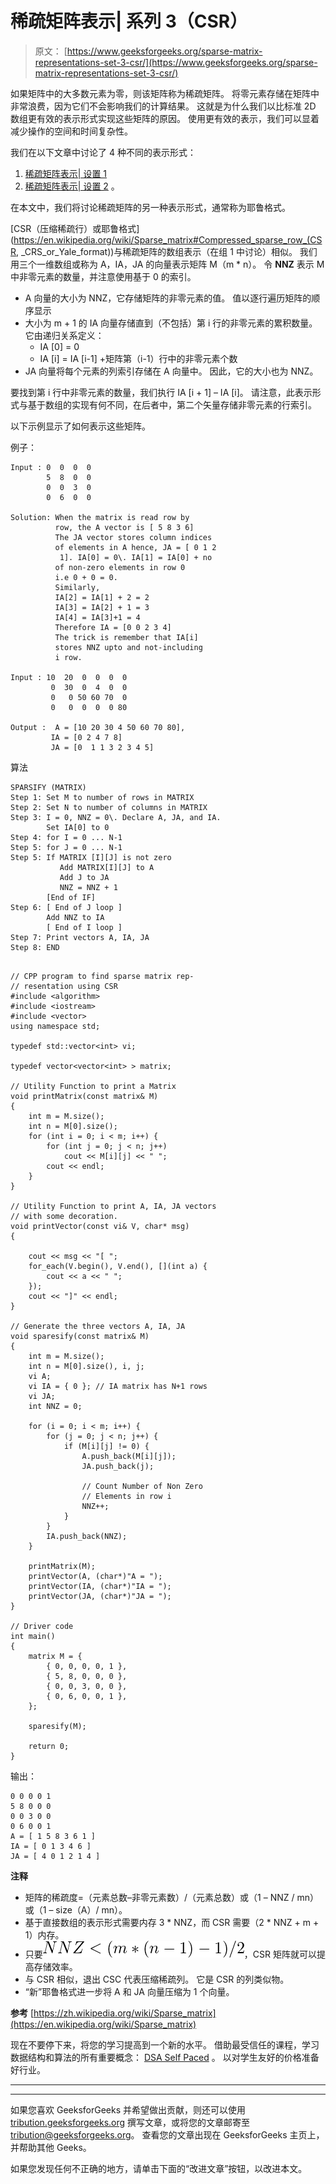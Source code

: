 # 稀疏矩阵表示| 系列 3（CSR）

> 原文： [https://www.geeksforgeeks.org/sparse-matrix-representations-set-3-csr/](https://www.geeksforgeeks.org/sparse-matrix-representations-set-3-csr/)

如果矩阵中的大多数元素为零，则该矩阵称为稀疏矩阵。 将零元素存储在矩阵中非常浪费，因为它们不会影响我们的计算结果。 这就是为什么我们以比标准 2D 数组更有效的表示形式实现这些矩阵的原因。 使用更有效的表示，我们可以显着减少操作的空间和时间复杂性。

我们在以下文章中讨论了 4 种不同的表示形式：

1.  [稀疏矩阵表示| 设置 1](https://www.geeksforgeeks.org/sparse-matrix-representation/)
2.  [稀疏矩阵表示| 设置 2](https://www.geeksforgeeks.org/sparse-matrix-representations-using-list-lists-dictionary-keys/) 。

在本文中，我们将讨论稀疏矩阵的另一种表示形式，通常称为耶鲁格式。

[CSR（压缩稀疏行）或耶鲁格式](https://en.wikipedia.org/wiki/Sparse_matrix#Compressed_sparse_row_(CSR, _CRS_or_Yale_format))与稀疏矩阵的数组表示（在组 1 中讨论）相似。 我们用三个一维数组或称为 A，IA，JA 的向量表示矩阵 M（m * n）。 令 **NNZ** 表示 M 中非零元素的数量，并注意使用基于 0 的索引。

*   A 向量的大小为 NNZ，它存储矩阵的非零元素的值。 值以逐行遍历矩阵的顺序显示
*   大小为 m + 1 的 IA 向量存储直到（不包括）第 i 行的非零元素的累积数量。 它由递归关系定义：
    *   IA [0] = 0
    *   IA [i] = IA [i-1] +矩阵第（i-1）行中的非零元素个数
*   JA 向量将每个元素的列索引存储在 A 向量中。 因此，它的大小也为 NNZ。

要找到第 i 行中非零元素的数量，我们执行 IA [i + 1] – IA [i]。 请注意，此表示形式与基于数组的实现有何不同，在后者中，第二个矢量存储非零元素的行索引。

以下示例显示了如何表示这些矩阵。

例子：

```
Input : 0  0  0  0
        5  8  0  0
        0  0  3  0
        0  6  0  0

Solution: When the matrix is read row by 
          row, the A vector is [ 5 8 3 6]
          The JA vector stores column indices
          of elements in A hence, JA = [ 0 1 2 
           1]. IA[0] = 0\. IA[1] = IA[0] + no  
          of non-zero elements in row 0 
          i.e 0 + 0 = 0.
          Similarly,
          IA[2] = IA[1] + 2 = 2
          IA[3] = IA[2] + 1 = 3  
          IA[4] = IA[3]+1 = 4
          Therefore IA = [0 0 2 3 4]
          The trick is remember that IA[i]
          stores NNZ upto and not-including 
          i row.

Input : 10  20  0  0  0  0
         0  30  0  4  0  0
         0   0 50 60 70  0
         0   0  0  0  0 80

Output :  A = [10 20 30 4 50 60 70 80],
         IA = [0 2 4 7 8]
         JA = [0  1 1 3 2 3 4 5]

```

算法

```
SPARSIFY (MATRIX)
Step 1: Set M to number of rows in MATRIX
Step 2: Set N to number of columns in MATRIX
Step 3: I = 0, NNZ = 0\. Declare A, JA, and IA. 
        Set IA[0] to 0
Step 4: for I = 0 ... N-1
Step 5: for J = 0 ... N-1
Step 5: If MATRIX [I][J] is not zero
           Add MATRIX[I][J] to A
           Add J to JA
           NNZ = NNZ + 1
        [End of IF]
Step 6: [ End of J loop ]
        Add NNZ to IA
        [ End of I loop ]
Step 7: Print vectors A, IA, JA
Step 8: END

```

```

// CPP program to find sparse matrix rep- 
// resentation using CSR 
#include <algorithm> 
#include <iostream> 
#include <vector> 
using namespace std; 

typedef std::vector<int> vi; 

typedef vector<vector<int> > matrix; 

// Utility Function to print a Matrix 
void printMatrix(const matrix& M) 
{ 
    int m = M.size(); 
    int n = M[0].size(); 
    for (int i = 0; i < m; i++) { 
        for (int j = 0; j < n; j++)  
            cout << M[i][j] << " ";         
        cout << endl; 
    } 
} 

// Utility Function to print A, IA, JA vectors 
// with some decoration. 
void printVector(const vi& V, char* msg) 
{ 

    cout << msg << "[ "; 
    for_each(V.begin(), V.end(), [](int a) { 
        cout << a << " "; 
    }); 
    cout << "]" << endl; 
} 

// Generate the three vectors A, IA, JA  
void sparesify(const matrix& M) 
{ 
    int m = M.size(); 
    int n = M[0].size(), i, j; 
    vi A; 
    vi IA = { 0 }; // IA matrix has N+1 rows 
    vi JA; 
    int NNZ = 0; 

    for (i = 0; i < m; i++) { 
        for (j = 0; j < n; j++) { 
            if (M[i][j] != 0) { 
                A.push_back(M[i][j]); 
                JA.push_back(j); 

                // Count Number of Non Zero  
                // Elements in row i 
                NNZ++; 
            } 
        } 
        IA.push_back(NNZ); 
    } 

    printMatrix(M); 
    printVector(A, (char*)"A = "); 
    printVector(IA, (char*)"IA = "); 
    printVector(JA, (char*)"JA = "); 
} 

// Driver code 
int main() 
{ 
    matrix M = { 
        { 0, 0, 0, 0, 1 }, 
        { 5, 8, 0, 0, 0 }, 
        { 0, 0, 3, 0, 0 }, 
        { 0, 6, 0, 0, 1 }, 
    }; 

    sparesify(M); 

    return 0; 
} 

```

输出：

```
0 0 0 0 1 
5 8 0 0 0 
0 0 3 0 0 
0 6 0 0 1 
A = [ 1 5 8 3 6 1 ]
IA = [ 0 1 3 4 6 ]
JA = [ 4 0 1 2 1 4 ]

```

**注释**

*   矩阵的稀疏度=（元素总数–非零元素数）/（元素总数）或（1 – NNZ / mn）或（1 – size（A）/ mn）。
*   基于直接数组的表示形式需要内存 3 * NNZ，而 CSR 需要（2 * NNZ + m + 1）内存。
*   只要![ \ \ \space NNZ < (m*(n-1) - 1)/2 ](img/f92997e000d41470d429b70eaa3fd11e.png "Rendered by QuickLaTeX.com")，CSR 矩阵就可以提高存储效率。
*   与 CSR 相似，退出 CSC 代表压缩稀疏列。 它是 CSR 的列类似物。
*   “新”耶鲁格式进一步将 A 和 JA 向量压缩为 1 个向量。

**参考**
[https://zh.wikipedia.org/wiki/Sparse_matrix](https://en.wikipedia.org/wiki/Sparse_matrix)

现在不要停下来，将您的学习提高到一个新的水平。 借助最受信任的课程，学习数据结构和算法的所有重要概念： [DSA Self Paced](https://practice.geeksforgeeks.org/courses/dsa-self-paced?utm_source=geeksforgeeks&utm_medium=article&utm_campaign=gfg_article_dsa_content_bottom) 。 以对学生友好的价格准备好行业。

* * *

* * *

如果您喜欢 GeeksforGeeks 并希望做出贡献，则还可以使用 [tribution.geeksforgeeks.org](https://contribute.geeksforgeeks.org/) 撰写文章，或将您的文章邮寄至 tribution@geeksforgeeks.org。 查看您的文章出现在 GeeksforGeeks 主页上，并帮助其他 Geeks。

如果您发现任何不正确的地方，请单击下面的“改进文章”按钮，以改进本文。